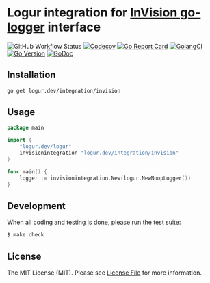# Logur integration for [InVision go-logger](https://github.com/InVisionApp/go-logger) interface

![GitHub Workflow Status](https://img.shields.io/github/workflow/status/logur/integration-invision/CI?style=flat-square)
[![Codecov](https://img.shields.io/codecov/c/github/logur/integration-invision?style=flat-square)](https://codecov.io/gh/logur/integration-invision)
[![Go Report Card](https://goreportcard.com/badge/logur.dev/integration/invision?style=flat-square)](https://goreportcard.com/report/logur.dev/integration/invision)
[![GolangCI](https://golangci.com/badges/github.com/logur/integration-invision.svg)](https://golangci.com/r/github.com/logur/integration-invision)
[![Go Version](https://img.shields.io/badge/go%20version-%3E=1.11-61CFDD.svg?style=flat-square)](https://github.com/logur/integration-invision)
[![GoDoc](http://img.shields.io/badge/godoc-reference-5272B4.svg?style=flat-square)](https://godoc.org/logur.dev/integration/invision)


## Installation

```bash
go get logur.dev/integration/invision
```


## Usage

```go
package main

import (
	"logur.dev/logur"
	invisionintegration "logur.dev/integration/invision"
)

func main() {
	logger := invisionintegration.New(logur.NewNoopLogger())
}
```


## Development

When all coding and testing is done, please run the test suite:

```bash
$ make check
```


## License

The MIT License (MIT). Please see [License File](LICENSE) for more information.
